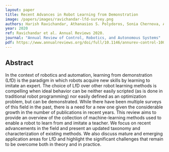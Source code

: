```yaml
---
layout: paper
title: Recent Advances in Robot Learning from Demonstration
image: /papers/images/ravichandar-lfd-survey.png
authors: Harish Ravichandar, Athanasios S. Polydoros, Sonia Chernova, Aude Billard
year: 2020
ref: Ravichandar et al. Annual Reviews 2020.
journal: "Annual Review of Control, Robotics, and Autonomous Systems"
pdf: https://www.annualreviews.org/doi/full/10.1146/annurev-control-100819-063206
---
```


## Abstract

In the context of robotics and automation, learning from demonstration (LfD) is the paradigm in which robots acquire new skills by learning to imitate an expert. The choice of LfD over other robot learning methods is compelling when ideal behavior can be neither easily scripted (as is done in traditional robot programming) nor easily defined as an optimization problem, but can be demonstrated. While there have been multiple surveys of this field in the past, there is a need for a new one given the considerable growth in the number of publications in recent years. This review aims to provide an overview of the collection of machine-learning methods used to enable a robot to learn from and imitate a teacher. We focus on recent advancements in the field and present an updated taxonomy and characterization of existing methods. We also discuss mature and emerging application areas for LfD and highlight the significant challenges that remain to be overcome both in theory and in practice.
